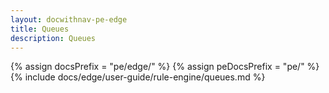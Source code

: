 ```yaml
---
layout: docwithnav-pe-edge
title: Queues
description: Queues
---
```


{% assign docsPrefix = "pe/edge/" %}
{% assign peDocsPrefix = "pe/" %}
{% include docs/edge/user-guide/rule-engine/queues.md %}
